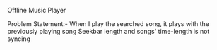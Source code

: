 Offline Music Player

Problem Statement:-
  When I play the searched song, it plays with the previously playing song
  Seekbar length and songs' time-length is not syncing
